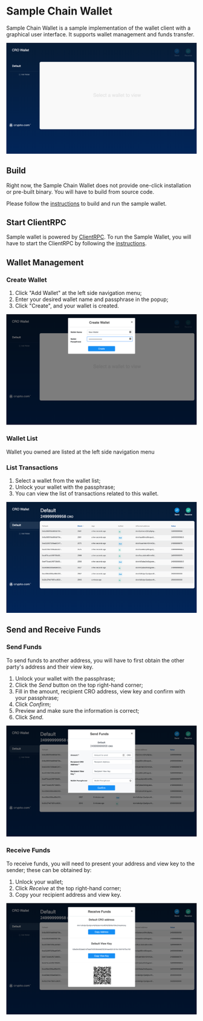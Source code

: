 # Sample Chain Wallet

Sample Chain Wallet is a sample implementation of the wallet client with a graphical user interface. It supports wallet management and funds transfer.

<div class = "design_diagram">
    <img src="./sample_chain_wallet_1.png" alt="sample_chain_wallet_1" />
</div>


## Build

Right now, the Sample Chain Wallet does not provide one-click installation or pre-built binary. You will have to build from source code.

Please follow the [instructions](https://github.com/crypto-com/sample-chain-wallet) to build and run the sample wallet.

## Start ClientRPC

Sample wallet is powered by [ClientRPC](./client-rpc.md). To run the Sample Wallet, you will have to start the ClientRPC by following the [instructions](./client-rpc.md#build).

## Wallet Management

### Create Wallet

1. Click "Add Wallet" at the left side navigation menu;
2. Enter your desired wallet name and passphrase in the popup;
3. Click "Create", and your wallet is created.

<div class = "design_diagram">
    <img src="./sample_chain_wallet_2.png" alt="sample_chain_wallet_2" />
</div>

### Wallet List

Wallet you owned are listed at the left side navigation menu

### List Transactions

1. Select a wallet from the wallet list;
2. Unlock your wallet with the passphrase;
3. You can view the list of transactions related to this wallet.

<div class = "design_diagram">
    <img src="./sample_chain_wallet_3.png" alt="sample_chain_wallet_3" />
</div>

## Send and Receive Funds

### Send Funds

To send funds to another address, you will have to first obtain the other party's address and their view key.

1. Unlock your wallet with the passphrase;
2. Click the *Send* button on the top right-hand corner;
3. Fill in the amount, recipient CRO address, view key and confirm with your passphrase;
4. Click *Confirm*;
5. Preview and make sure the information is correct;
6. Click *Send*.

<div class = "design_diagram">
    <img src="./sample_chain_wallet_4.png" alt="sample_chain_wallet_4" />
</div>

### Receive Funds

To receive funds, you will need to present your address and view key to the sender; these can be obtained by:

1. Unlock your wallet;
2. Click *Receive* at the top right-hand corner;
3. Copy your recipient address and view key.


<div class = "design_diagram">
    <img src="./sample_chain_wallet_5.png" alt="sample_chain_wallet_5" />
</div>
